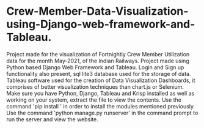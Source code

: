 # Crew-Member-Data-Visualization-using-Django-web-framework-and-Tableau.
Project made for the visualization of Fortnightly Crew Member Utilization data for the month May-2021, of the Indian Railways. 
Project made using Python based Django Web Framework and Tableau. Login and Sign up functionality also present, sql lite3 database used for the storage of data. Tableau software used for the creation of Data Visualization Dashboards, it comprises of better visualization techniques than chart.js or Selenium.  
Make sure you have Python, Django, Tableau and Krisp installed as well as working on your system, extract the file to view the contents. Use the command 'pip install <module name>' in order to install the modules mentioned previously.
Use the command 'python manage.py runserver' in the command prompt to run the server and view the website. 
